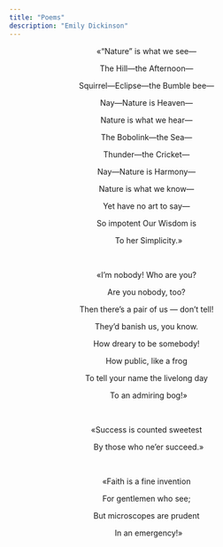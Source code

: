 ```yaml
---
title: "Poems"
description: "Emily Dickinson"
---
```

<div align="center">
«“Nature” is what we see—
&nbsp;

The Hill—the Afternoon—
&nbsp;

Squirrel—Eclipse—the Bumble bee—
&nbsp;

Nay—Nature is Heaven—
&nbsp;

Nature is what we hear—
&nbsp;

The Bobolink—the Sea—
&nbsp;

Thunder—the Cricket—
&nbsp;

Nay—Nature is Harmony—
&nbsp;

Nature is what we know—
&nbsp;

Yet have no art to say—
&nbsp;

So impotent Our Wisdom is
&nbsp;

To her Simplicity.»

&nbsp;

«I’m nobody! Who are you?
&nbsp;

Are you nobody, too?
&nbsp;

Then there’s a pair of us — don’t tell!
&nbsp;

They’d banish us, you know.
&nbsp;

How dreary to be somebody!
&nbsp;

How public, like a frog
&nbsp;

To tell your name the livelong day
&nbsp;

To an admiring bog!»

&nbsp;

«Success is counted sweetest
&nbsp;

By those who ne’er succeed.»

&nbsp;

«Faith is a fine invention
&nbsp;

For gentlemen who see;
&nbsp;

But microscopes are prudent
&nbsp;

In an emergency!»
</div>
